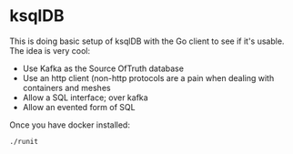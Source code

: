 ksqlDB
===========


This is doing basic setup of ksqlDB with the Go client to see if it's usable.
The idea is very cool:

- Use Kafka as the Source OfTruth database
- Use an http client (non-http protocols are a pain when dealing with containers and meshes
- Allow a SQL interface; over kafka
- Allow an evented form of SQL


Once you have docker installed:

```
./runit
```
